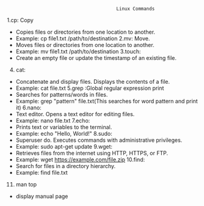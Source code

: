                                            Linux Commands
1.cp:  Copy
* Copies files or directories from one location to another. 
* Example: cp file1.txt /path/to/destination
2.mv: Move.
* Moves files or directories from one location to another. 
* Example: mv file1.txt /path/to/destination
3.touch:
* Create an empty file or update the timestamp of an existing file.
4. cat:
* Concatenate and display files. Displays the contents of a file.
* Example: cat file.txt
5.grep :Global regular expression print
* Searches for patterns/words in files.
* Example: grep "pattern" file.txt(This searches for word pattern and print it)
6.nano:
* Text editor. Opens a text editor for editing files.
* Example: nano file.txt
7.echo:
* Prints text or variables to the terminal.
* Example: echo "Hello, World!"
8.sudo:
* Superuser do. Executes commands with administrative privileges.
* Example: sudo apt-get update
9.wget:
* Retrieves files from the internet using HTTP, HTTPS, or FTP.
* Example: wget https://example.com/file.zip
10.find:
* Search for files in a directory hierarchy.                 
* Example: find file.txt
11. man top
* display manual page

